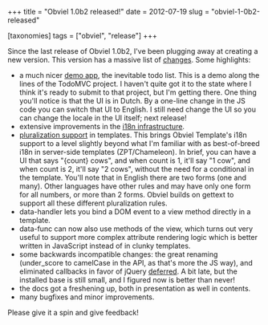+++
title = "Obviel 1.0b2 released!"
date = 2012-07-19
slug = "obviel-1-0b2-released"

[taxonomies]
tags = ["obviel", "release"]
+++

Since the last release of Obviel 1.0b2, I've been plugging away at
creating a new version. This version has a massive list of
[changes](http://www.obviel.org/en/1.0b2/CHANGES.html). Some highlights:

- a much nicer [demo
  app](http://www.obviel.org/en/1.0b2/_static/demo/todos/index.html),
  the inevitable todo list. This is a demo along the lines of the
  TodoMVC project. I haven't quite got it to the state where I think
  it's ready to submit to that project, but I'm getting there. One thing
  you'll notice is that the UI is in Dutch. By a one-line change in the
  JS code you can switch that UI to English. I still need change the UI
  so you can change the locale in the UI itself; next release!
- extensive improvements in the [i18n
  infrastructure](http://www.obviel.org/en/1.0b2/i18n.html).
- [pluralization
  support](http://www.obviel.org/en/1.0b2/template_i18n.html#pluralization)
  in templates. This brings Obviel Template's i18n support to a level
  slightly beyond what I'm familiar with as best-of-breed i18n in
  server-side templates (ZPT/Chameleon). In brief, you can have a UI
  that says "{count} cows", and when count is 1, it'll say "1 cow", and
  when count is 2, it'll say "2 cows", without the need for a
  conditional in the template. You'll note that in English there are two
  forms (one and many). Other languages have other rules and may have
  only one form for all numbers, or more than 2 forms. Obviel builds on
  gettext to support all these different pluralization rules.
- data-handler lets you bind a DOM event to a view method directly in a
  template.
- data-func can now also use methods of the view, which turns out very
  useful to support more complex attribute rendering logic which is
  better written in JavaScript instead of in clunky templates.
- some backwards incompatible changes: the great renaming (under_score
  to camelCase in the API, as that's more the JS way), and eliminated
  callbacks in favor of jQuery
  [deferred](http://api.jquery.com/category/deferred-object/). A bit
  late, but the installed base is still small, and I figured now is
  better than never!
- the docs got a freshening up, both in presentation as well in
  contents.
- many bugfixes and minor improvements.

Please give it a spin and give feedback!
